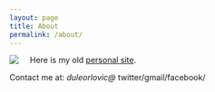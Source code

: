 ```yaml
---
layout: page
title: About
permalink: /about/
---
```



<img src="{{ site.baseurl }}/assets/duleorlovic.jpg" style="float: left; padding-right: 20px;">

Here is my old <a href="https://sites.google.com/site/duleorlovic/">personal
site</a>.

Contact me at: *duleorlovic@* twitter/gmail/facebook/
